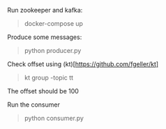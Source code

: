 Run zookeeper and kafka:

> docker-compose up

Produce some messages:

> python producer.py

Check offset using (kt)[https://github.com/fgeller/kt]
> kt group -topic tt

The offset should be 100

Run the consumer

> python consumer.py

